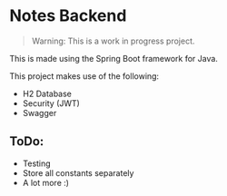# Notes Backend

> Warning: This is a work in progress project.

This is made using the Spring Boot framework for Java.

This project makes use of the following:

- H2 Database
- Security (JWT)
- Swagger

## ToDo:

- Testing
- Store all constants separately
- A lot more :)
